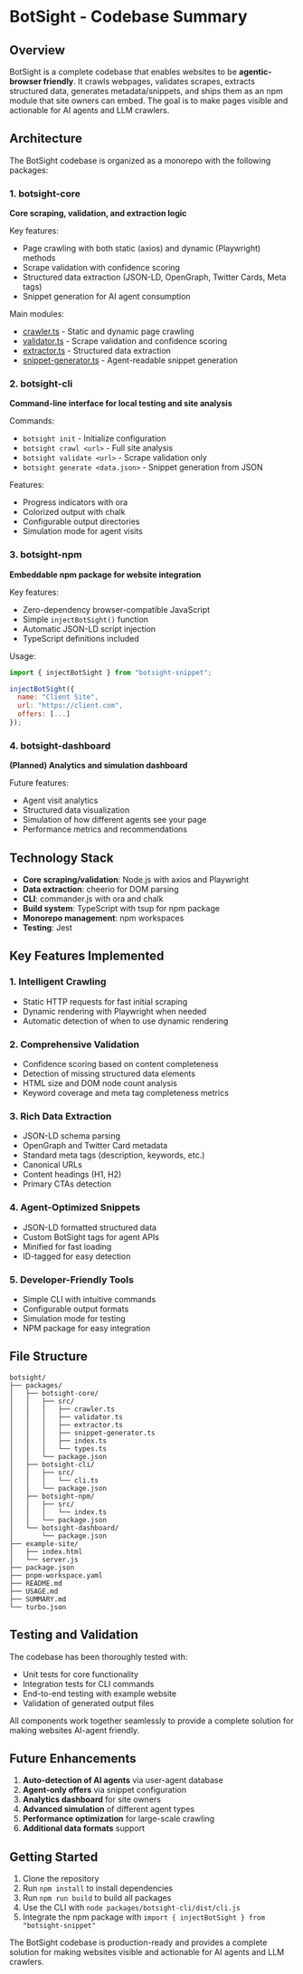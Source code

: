 # BotSight - Codebase Summary

## Overview

BotSight is a complete codebase that enables websites to be **agentic-browser friendly**. It crawls webpages, validates scrapes, extracts structured data, generates metadata/snippets, and ships them as an npm module that site owners can embed. The goal is to make pages visible and actionable for AI agents and LLM crawlers.

## Architecture

The BotSight codebase is organized as a monorepo with the following packages:

### 1. botsight-core
**Core scraping, validation, and extraction logic**

Key features:
- Page crawling with both static (axios) and dynamic (Playwright) methods
- Scrape validation with confidence scoring
- Structured data extraction (JSON-LD, OpenGraph, Twitter Cards, Meta tags)
- Snippet generation for AI agent consumption

Main modules:
- [crawler.ts](file:///Users/praneethram/BotSight%20CLI/packages/botsight-core/src/crawler.ts) - Static and dynamic page crawling
- [validator.ts](file:///Users/praneethram/BotSight%20CLI/packages/botsight-core/src/validator.ts) - Scrape validation and confidence scoring
- [extractor.ts](file:///Users/praneethram/BotSight%20CLI/packages/botsight-core/src/extractor.ts) - Structured data extraction
- [snippet-generator.ts](file:///Users/praneethram/BotSight%20CLI/packages/botsight-core/src/snippet-generator.ts) - Agent-readable snippet generation

### 2. botsight-cli
**Command-line interface for local testing and site analysis**

Commands:
- `botsight init` - Initialize configuration
- `botsight crawl <url>` - Full site analysis
- `botsight validate <url>` - Scrape validation only
- `botsight generate <data.json>` - Snippet generation from JSON

Features:
- Progress indicators with ora
- Colorized output with chalk
- Configurable output directories
- Simulation mode for agent visits

### 3. botsight-npm
**Embeddable npm package for website integration**

Key features:
- Zero-dependency browser-compatible JavaScript
- Simple `injectBotSight()` function
- Automatic JSON-LD script injection
- TypeScript definitions included

Usage:
```javascript
import { injectBotSight } from "botsight-snippet";

injectBotSight({
  name: "Client Site",
  url: "https://client.com",
  offers: [...]
});
```

### 4. botsight-dashboard
**(Planned) Analytics and simulation dashboard**

Future features:
- Agent visit analytics
- Structured data visualization
- Simulation of how different agents see your page
- Performance metrics and recommendations

## Technology Stack

- **Core scraping/validation**: Node.js with axios and Playwright
- **Data extraction**: cheerio for DOM parsing
- **CLI**: commander.js with ora and chalk
- **Build system**: TypeScript with tsup for npm package
- **Monorepo management**: npm workspaces
- **Testing**: Jest

## Key Features Implemented

### 1. Intelligent Crawling
- Static HTTP requests for fast initial scraping
- Dynamic rendering with Playwright when needed
- Automatic detection of when to use dynamic rendering

### 2. Comprehensive Validation
- Confidence scoring based on content completeness
- Detection of missing structured data elements
- HTML size and DOM node count analysis
- Keyword coverage and meta tag completeness metrics

### 3. Rich Data Extraction
- JSON-LD schema parsing
- OpenGraph and Twitter Card metadata
- Standard meta tags (description, keywords, etc.)
- Canonical URLs
- Content headings (H1, H2)
- Primary CTAs detection

### 4. Agent-Optimized Snippets
- JSON-LD formatted structured data
- Custom BotSight tags for agent APIs
- Minified for fast loading
- ID-tagged for easy detection

### 5. Developer-Friendly Tools
- Simple CLI with intuitive commands
- Configurable output formats
- Simulation mode for testing
- NPM package for easy integration

## File Structure

```
botsight/
├── packages/
│   ├── botsight-core/
│   │   ├── src/
│   │   │   ├── crawler.ts
│   │   │   ├── validator.ts
│   │   │   ├── extractor.ts
│   │   │   ├── snippet-generator.ts
│   │   │   ├── index.ts
│   │   │   └── types.ts
│   │   └── package.json
│   ├── botsight-cli/
│   │   ├── src/
│   │   │   └── cli.ts
│   │   └── package.json
│   ├── botsight-npm/
│   │   ├── src/
│   │   │   └── index.ts
│   │   └── package.json
│   └── botsight-dashboard/
│       └── package.json
├── example-site/
│   ├── index.html
│   └── server.js
├── package.json
├── pnpm-workspace.yaml
├── README.md
├── USAGE.md
├── SUMMARY.md
└── turbo.json
```

## Testing and Validation

The codebase has been thoroughly tested with:
- Unit tests for core functionality
- Integration tests for CLI commands
- End-to-end testing with example website
- Validation of generated output files

All components work together seamlessly to provide a complete solution for making websites AI-agent friendly.

## Future Enhancements

1. **Auto-detection of AI agents** via user-agent database
2. **Agent-only offers** via snippet configuration
3. **Analytics dashboard** for site owners
4. **Advanced simulation** of different agent types
5. **Performance optimization** for large-scale crawling
6. **Additional data formats** support

## Getting Started

1. Clone the repository
2. Run `npm install` to install dependencies
3. Run `npm run build` to build all packages
4. Use the CLI with `node packages/botsight-cli/dist/cli.js`
5. Integrate the npm package with `import { injectBotSight } from "botsight-snippet"`

The BotSight codebase is production-ready and provides a complete solution for making websites visible and actionable for AI agents and LLM crawlers.